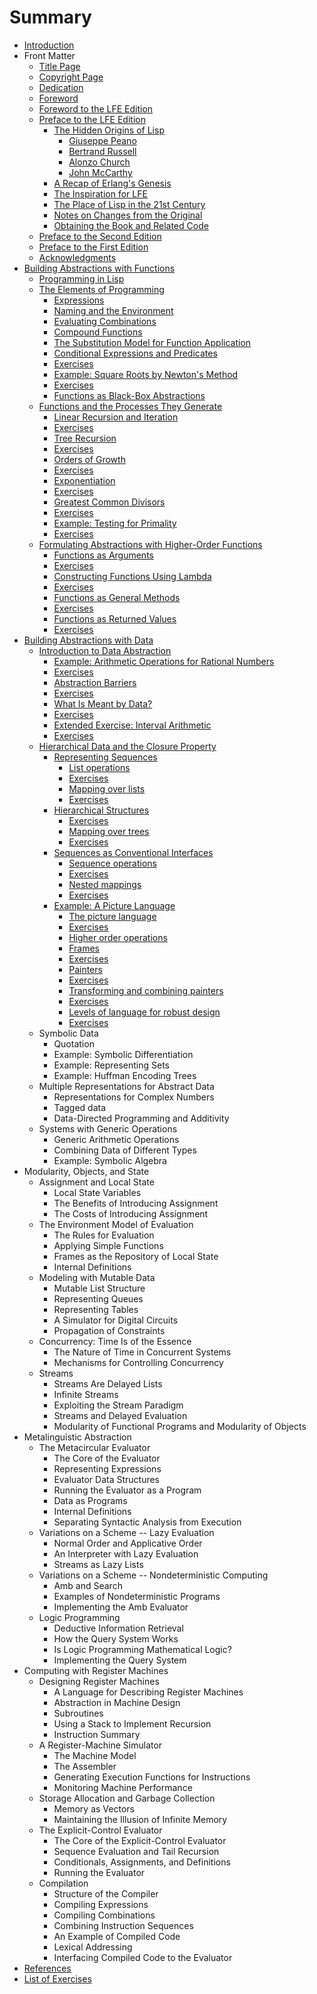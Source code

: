 # Summary

* [Introduction](README.md)
* Front Matter
   * [Title Page](fm/title-page.md)
   * [Copyright Page](fm/copyright-page.md)
   * [Dedication](fm/dedication.md)
   * [Foreword](fm/foreword.md)
   * [Foreword to the LFE Edition](fm/lfe-foreword.md)
   * [Preface to the LFE Edition](fm/preface-3/README.md)
      * [The Hidden Origins of Lisp](fm/preface-3/origins.md)
          * [Giuseppe Peano](fm/preface-3/peano.md)
          * [Bertrand Russell](fm/preface-3/russell.md)
          * [Alonzo Church](fm/preface-3/church.md)
          * [John McCarthy](fm/preface-3/mccarthy.md)
      * [A Recap of Erlang's Genesis](fm/preface-3/erlang.md)
      * [The Inspiration for LFE](fm/preface-3/lfe.md)
      * [The Place of Lisp in the 21st Century](fm/preface-3/21stcent.md)
      * [Notes on Changes from the Original](fm/preface-3/changes.md)
      * [Obtaining the Book and Related Code](fm/preface-3/sources.md)
  * [Preface to the Second Edition](fm/preface-2.md)
  * [Preface to the First Edition](fm/preface-1.md)
  * [Acknowledgments](fm/acknowledgments.md)
* [Building Abstractions with Functions](ch1/building-abstractions-with-functions.md)
   * [Programming in Lisp](ch1/programming-in-lisp.md)
   * [The Elements of Programming](ch1/the-elements-of-programming.md)
       * [Expressions](ch1/expressions.md)
       * [Naming and the Environment](ch1/naming-and-the-environment.md)
       * [Evaluating Combinations](ch1/evaluating-combinations.md)
       * [Compound Functions](ch1/compound-functions.md)
       * [The Substitution Model for Function Application](ch1/the-substitution-model-for-function-application.md)
       * [Conditional Expressions and Predicates](ch1/conditional-expressions-and-predicates.md)
       * [Exercises](ch1/exercises-1.md)
       * [Example: Square Roots by Newton's Method](ch1/example-square-roots-by-newtons-method.md)
       * [Exercises](ch1/exercises-2.md)
       * [Functions as Black-Box Abstractions](ch1/functions-as-black-box-abstractions.md)
   * [Functions and the Processes They Generate](ch1/functions-and-the-processes-they-generate.md)
       * [Linear Recursion and Iteration](ch1/linear-recursion-and-iteration.md)
       * [Exercises](ch1/exercises-3.md)
       * [Tree Recursion](ch1/tree-recursion.md)
       * [Exercises](ch1/exercises-4.md)
       * [Orders of Growth](ch1/orders-of-growth.md)
       * [Exercises](ch1/exercises-5.md)
       * [Exponentiation](ch1/exponentiation.md)
       * [Exercises](ch1/exercises-6.md)
       * [Greatest Common Divisors](ch1/greatest-common-divisors.md)
       * [Exercises](ch1/exercises-7.md)
       * [Example: Testing for Primality](ch1/example-testing-for-primality.md)
       * [Exercises](ch1/exercises-8.md)
   * [Formulating Abstractions with Higher-Order Functions](ch1/formulating-abstractions-with-higher-order-functions.md)
       * [Functions as Arguments](ch1/functions-as-arguments.md)
       * [Exercises](ch1/exercises-9.md)
       * [Constructing Functions Using Lambda](ch1/constructing-functions-using-lambda.md)
       * [Exercises](ch1/exercises-10.md)
       * [Functions as General Methods](ch1/functions-as-general-methods.md)
       * [Exercises](ch1/exercises-11.md)
       * [Functions as Returned Values](ch1/functions-as-returned-values.md)
       * [Exercises](ch1/exercises-12.md)
* [Building Abstractions with Data](ch2/building-abstractions-with-data.md)
   * [Introduction to Data Abstraction](ch2/introduction-to-data-abstraction.md)
       * [Example: Arithmetic Operations for Rational Numbers](ch2/example-arithmetic-operationsfor-rational-numbers.md)
       * [Exercises](ch2/exercises-1.md)
       * [Abstraction Barriers](ch2/abstraction-barriers.md)
       * [Exercises](ch2/exercises-2.md)
       * [What Is Meant by Data?](ch2/what-is-meant-by-data.md)
       * [Exercises](ch2/exercises-3.md)
       * [Extended Exercise: Interval Arithmetic](ch2/extended-exercise-interval-arithmetic.md)
       * [Exercises](ch2/exercises-4.md)
   * [Hierarchical Data and the Closure Property](ch2/hierarchical-data-and-the-closure-property.md)
       * [Representing Sequences](ch2/representing-sequences.md)
           * [List operations](ch2/representing-sequences-list-operations.md)
           * [Exercises](ch2/exercises-5.md)
           * [Mapping over lists](ch2/representing-sequences-mapping-over-lists.md)
           * [Exercises](ch2/exercises-6.md)
       * [Hierarchical Structures](ch2/hierarchical-structures.md)
           * [Exercises](ch2/exercises-7.md)
           * [Mapping over trees](ch2/hierarchical-structures-mapping-over-trees.md)
           * [Exercises](ch2/exercises-8.md)
       * [Sequences as Conventional Interfaces](ch2/sequences-as-conventional-interfaces.md)
           * [Sequence operations](ch2/sequence-operations.md)
           * [Exercises](ch2/exercises-9.md)
           * [Nested mappings](ch2/nested-mappings.md)
           * [Exercises](ch2/exercises-10.md)
       * [Example: A Picture Language](ch2/example-picture-language.md)
           * [The picture language](ch2/the-picture-language.md)
           * [Exercises](ch2/exercises-11.md)
           * [Higher order operations](ch2/higher-order-operations.md)
           * [Frames](ch2/frames.md)
           * [Exercises](ch2/exercises-12.md)
           * [Painters](ch2/painters.md)
           * [Exercises](ch2/exercises-13.md)
           * [Transforming and combining painters](ch2/transforming-and-combining-painters.md)
           * [Exercises](ch2/exercises-14.md)
           * [Levels of language for robust design](ch2/levels-of-language-for-robust-design.md)
           * [Exercises](ch2/exercises-15.md)
   * Symbolic Data
       * Quotation
       * Example: Symbolic Differentiation
       * Example: Representing Sets
       * Example: Huffman Encoding Trees
   * Multiple Representations for Abstract Data
       * Representations for Complex Numbers
       * Tagged data
       * Data-Directed Programming and Additivity
   * Systems with Generic Operations
       * Generic Arithmetic Operations
       * Combining Data of Different Types
       * Example: Symbolic Algebra
* Modularity, Objects, and State
   * Assignment and Local State
       * Local State Variables
       * The Benefits of Introducing Assignment
       * The Costs of Introducing Assignment
   * The Environment Model of Evaluation
       * The Rules for Evaluation
       * Applying Simple Functions
       * Frames as the Repository of Local State
       * Internal Definitions
   * Modeling with Mutable Data
       * Mutable List Structure
       * Representing Queues
       * Representing Tables
       * A Simulator for Digital Circuits
       * Propagation of Constraints
   * Concurrency: Time Is of the Essence
       * The Nature of Time in Concurrent Systems
       * Mechanisms for Controlling Concurrency
   * Streams
       * Streams Are Delayed Lists
       * Infinite Streams
       * Exploiting the Stream Paradigm
       * Streams and Delayed Evaluation
       * Modularity of Functional Programs and Modularity of Objects
* Metalinguistic Abstraction
   * The Metacircular Evaluator
       * The Core of the Evaluator
       * Representing Expressions
       * Evaluator Data Structures
       * Running the Evaluator as a Program
       * Data as Programs
       * Internal Definitions
       * Separating Syntactic Analysis from Execution
   * Variations on a Scheme -- Lazy Evaluation
       * Normal Order and Applicative Order
       * An Interpreter with Lazy Evaluation
       * Streams as Lazy Lists
   * Variations on a Scheme -- Nondeterministic Computing
       * Amb and Search
       * Examples of Nondeterministic Programs
       * Implementing the Amb Evaluator
   * Logic Programming
       * Deductive Information Retrieval
       * How the Query System Works
       * Is Logic Programming Mathematical Logic?
       * Implementing the Query System
* Computing with Register Machines
   * Designing Register Machines
       * A Language for Describing Register Machines
       * Abstraction in Machine Design
       * Subroutines
       * Using a Stack to Implement Recursion
       * Instruction Summary
   * A Register-Machine Simulator
       * The Machine Model
       * The Assembler
       * Generating Execution Functions for Instructions
       * Monitoring Machine Performance
   * Storage Allocation and Garbage Collection
       * Memory as Vectors
       * Maintaining the Illusion of Infinite Memory
   * The Explicit-Control Evaluator
       * The Core of the Explicit-Control Evaluator
       * Sequence Evaluation and Tail Recursion
       * Conditionals, Assignments, and Definitions
       * Running the Evaluator
   * Compilation
       * Structure of the Compiler
       * Compiling Expressions
       * Compiling Combinations
       * Combining Instruction Sequences
       * An Example of Compiled Code
       * Lexical Addressing
       * Interfacing Compiled Code to the Evaluator
* [References](bm/references.md)
* [List of Exercises](bm/list-of-exercises.md)

